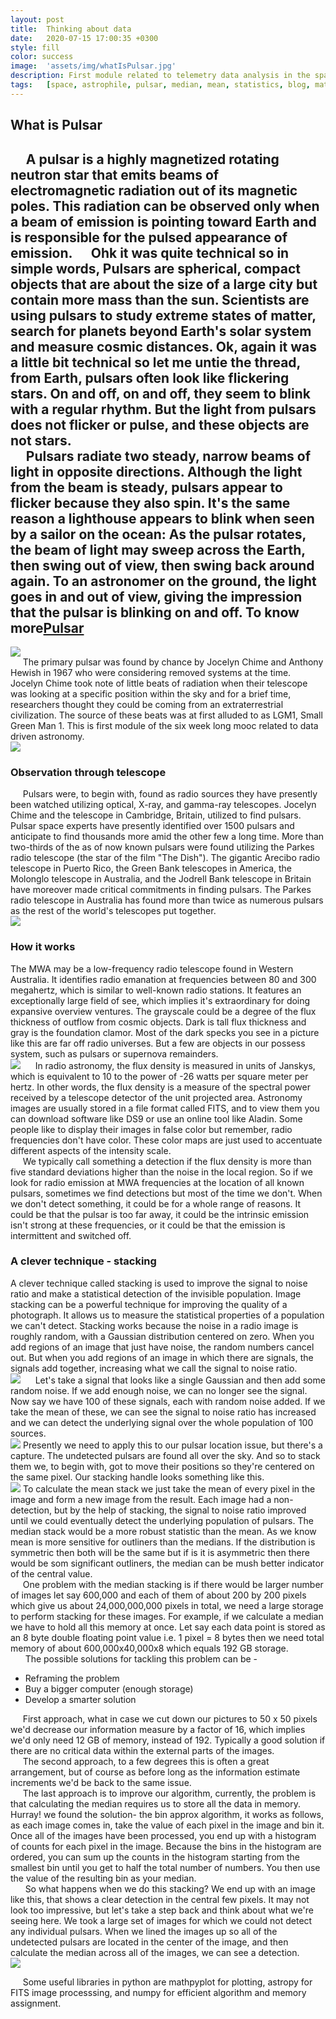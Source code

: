 ```yaml
---
layout: post
title:  Thinking about data
date:   2020-07-15 17:00:35 +0300
style: fill
color: success
image:  'assets/img/whatIsPulsar.jpg'
description: First module related to telemetry data analysis in the space exploration 
tags:   [space, astrophile, pulsar, median, mean, statistics, blog, maths]
---
```


## What is Pulsar
&nbsp;&nbsp;&nbsp;&nbsp;&nbsp;A pulsar is a highly magnetized rotating neutron star that emits beams of electromagnetic radiation out of its magnetic poles. This radiation can be observed only when a beam of emission is pointing toward Earth and is responsible for the pulsed appearance of emission. 
&nbsp;&nbsp;&nbsp;&nbsp;&nbsp;Ohk it was quite technical so in simple words, Pulsars are spherical, compact objects that are about the size of a large city but contain more mass than the sun. Scientists are using pulsars to study extreme states of matter, search for planets beyond Earth's solar system and measure cosmic distances. Ok, again it was a little bit technical so let me untie the thread, from Earth, pulsars often look like flickering stars. On and off, on and off, they seem to blink with a regular rhythm. But the light from pulsars does not flicker or pulse, and these objects are not stars.  
&nbsp;&nbsp;&nbsp;&nbsp;&nbsp;Pulsars radiate two steady, narrow beams of light in opposite directions. Although the light from the beam is steady, pulsars appear to flicker because they also spin. It's the same reason a lighthouse appears to blink when seen by a sailor on the ocean: As the pulsar rotates, the beam of light may sweep across the Earth, then swing out of view, then swing back around again. To an astronomer on the ground, the light goes in and out of view, giving the impression that the pulsar is blinking on and off. To know more[Pulsar](https://en.wikipedia.org/wiki/Pulsar)   
---
![]({{site.baseurl}}/assets/img/whatIsPulsar.jpg)   
&nbsp;&nbsp;&nbsp;&nbsp;&nbsp;The primary pulsar was found by chance by Jocelyn Chime and Anthony Hewish in 1967 who were considering removed systems at the time. Jocelyn Chime took note of little beats of radiation when their telescope was looking at a specific position within the sky and for a brief time, researchers thought they could be coming from an extraterrestrial civilization. The source of these beats was at first alluded to as LGM1, Small Green Man 1. This is first module of the six week long mooc related to data driven astronomy.   
![]({{site.baseurl}}/assets/img/pulsar.gif)
### Observation through telescope
&nbsp;&nbsp;&nbsp;&nbsp;&nbsp;Pulsars were, to begin with, found as radio sources they have presently been watched utilizing optical, X-ray, and gamma-ray telescopes. Jocelyn Chime and the telescope in Cambridge, Britain, utilized to find pulsars. Pulsar space experts have presently identified over 1500 pulsars and anticipate to find thousands more amid the other few a long time. More than two-thirds of the as of now known pulsars were found utilizing the Parkes radio telescope (the star of the film "The Dish"). The gigantic Arecibo radio telescope in Puerto Rico, the Green Bank telescopes in America, the Molonglo telescope in Australia, and the Jodrell Bank telescope in Britain have moreover made critical commitments in finding pulsars. The Parkes radio telescope in Australia has found more than twice as numerous pulsars as the rest of the world's telescopes put together.   
![]({{site.baseurl}}/assets/img/parker.jpg)
### How it works 
The MWA may be a low-frequency radio telescope found in Western Australia. It identifies radio emanation at frequencies between 80 and 300 megahertz, which is similar to well-known radio stations. It features an exceptionally large field of see, which implies it's extraordinary for doing expansive overview ventures. The grayscale could be a degree of the flux thickness of outflow from cosmic objects. Dark is tall flux thickness and gray is the foundation clamor. Most of the dark specks you see in a picture like this are far off radio universes. But a few are objects in our possess system, such as pulsars or supernova remainders.  
![]({{site.baseurl}}/assets/img/imagescale.png)
&nbsp;&nbsp;&nbsp;&nbsp;&nbsp;In radio astronomy, the flux density is measured in units of Janskys, which is equivalent to 10 to the power of -26 watts per square meter per hertz. In other words, the flux density is a measure of the spectral power received by a telescope detector of the unit projected area. Astronomy images are usually stored in a file format called FITS, and to view them you can download software like DS9 or use an online tool like Aladin. Some people like to display their images in false color but remember, radio frequencies don't have color. These color maps are just used to accentuate different aspects of the intensity scale.   
&nbsp;&nbsp;&nbsp;&nbsp;&nbsp;We typically call something a detection if the flux density is more than five standard deviations higher than the noise in the local region. So if we look for radio emission at MWA frequencies at the location of all known pulsars, sometimes we find detections but most of the time we don't. When we don't detect something, it could be for a whole range of reasons. It could be that the pulsar is too far away, it could be the intrinsic emission isn't strong at these frequencies, or it could be that the emission is intermittent and switched off.   
### A clever technique - stacking
A clever technique called stacking is used to improve the signal to noise ratio and make a statistical detection of the invisible population. Image stacking can be a powerful technique for improving the quality of a photograph. It allows us to measure the statistical properties of a population we can't detect. Stacking works because the noise in a radio image is roughly random, with a Gaussian distribution centered on zero. When you add regions of an image that just have noise, the random numbers cancel out. But when you add regions of an image in which there are signals, the signals add together, increasing what we call the signal to noise ratio.  
![]({{site.baseurl}}/assets/img/imagestack1.png)
&nbsp;&nbsp;&nbsp;&nbsp;&nbsp;Let's take a signal that looks like a single Gaussian and then add some random noise. If we add enough noise, we can no longer see the signal. Now say we have 100 of these signals, each with random noise added. If we take the mean of these, we can see the signal to noise ratio has increased and we can detect the underlying signal over the whole population of 100 sources.  
![]({{site.baseurl}}/assets/img/imagestack.png) 
Presently we need to apply this to our pulsar location issue, but there's a capture. The undetected pulsars are found all over the sky. And so to stack them we, to begin with, got to move their positions so they're centered on the same pixel. Our stacking handle looks something like this.  
![]({{site.baseurl}}/assets/img/imagestack2.png) 
To calculate the mean stack we just take the mean of every pixel in the image and form a new image from the result. Each image had a non-detection, but by the help of stacking, the signal to noise ratio improved until we could eventually detect the underlying population of pulsars. The median stack would be a more robust statistic than the mean. As we know mean is more sensitive for outliners than the medians. If the distribution is symmetric then both will be the same but if is it is asymmetric then there would be som significant outliners, the median can be mush better indicator of the central value.   
&nbsp;&nbsp;&nbsp;&nbsp;&nbsp;One problem with the median stacking is if there would be larger number of images let say 600,000 and each of them of about 200 by 200 pixels which give us about 24,000,000,000 pixels in total, we need a large storage to perform stacking for these images. For example, if we calculate a median we have to hold all this memory at once. Let say each data point is stored as an 8 byte double floating point value i.e. 1 pixel = 8 bytes then we need total memory of about 600,000x40,000x8 which equals 192 GB storage.   
&nbsp;&nbsp;&nbsp;&nbsp;&nbsp; The possible solutions for tackling this problem can be -   
* Reframing the problem  
* Buy a bigger computer (enough storage)  
* Develop a smarter solution  

&nbsp;&nbsp;&nbsp;&nbsp;&nbsp;First approach, what in case we cut down our pictures to 50 x 50 pixels we'd decrease our information measure by a factor of 16, which implies we'd only need 12 GB of memory, instead of 192. Typically a good solution if there are no critical data within the external parts of the images.   
&nbsp;&nbsp;&nbsp;&nbsp;&nbsp;The second approach, to a few degrees this is often a great arrangement, but of course as before long as the information estimate increments we'd be back to the same issue.   
&nbsp;&nbsp;&nbsp;&nbsp;&nbsp;The last approach is to improve our algorithm, currently, the problem is that calculating the median requires us to store all the data in memory. Hurray! we found the solution- the bin approx algorithm, it works as follows, as each image comes in, take the value of each pixel in the image and bin it. Once all of the images have been processed, you end up with a histogram of counts for each pixel in the image. Because the bins in the histogram are ordered, you can sum up the counts in the histogram starting from the smallest bin until you get to half the total number of numbers. You then use the value of the resulting bin as your median.   
&nbsp;&nbsp;&nbsp;&nbsp;&nbsp; So what happens when we do this stacking? We end up with an image like this, that shows a clear detection in the central few pixels. It may not look too impressive, but let's take a step back and think about what we're seeing here. We took a large set of images for which we could not detect any individual pulsars. When we lined the images up so all of the undetected pulsars are located in the center of the image, and then calculate the median across all of the images, we can see a detection.   
![]({{site.baseurl}}/assets/img/imagestack3.png)

&nbsp;&nbsp;&nbsp;&nbsp;&nbsp;Some useful libraries in python are mathpyplot for plotting, astropy for FITS image processsing, and numpy for efficient algorithm and memory assignment.

